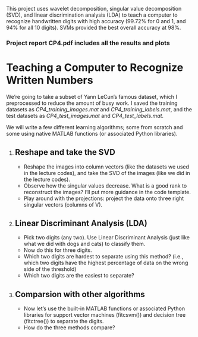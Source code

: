 This project uses wavelet decomposition, singular value decomposition (SVD), and linear discrimination analysis (LDA) to teach a computer to recognize handwritten digits with high accuracy (99.72% for 0 and 1, and 94% for all 10 digits). SVMs provided the best overall accuracy at 98%.
<h3>Project report CP4.pdf includes all the results and plots</h3>

<!DOCTYPE html>
<html>
  <body>
    <h1>Teaching a Computer to Recognize Written Numbers</h1>
    <p>We’re going to take a subset of Yann LeCun’s famous dataset, which I preprocessed to reduce the amount of busy work. I saved the training datasets as <em>CP4_training_images.mat</em> and <em>CP4_training_labels.mat</em>, and the test datasets as <em>CP4_test_images.mat</em> and <em>CP4_test_labels.mat</em>.</p>
    <p>We will write a few different learning algorithms; some from scratch and some using native MATLAB functions (or associated Python libraries).</p>
    <ol>
      <li>
        <h2>Reshape and take the SVD</h2>
        <ul>
          <li>Reshape the images into column vectors (like the datasets we used in the lecture codes), and take the SVD of the images (like we did in the lecture codes).</li>
          <li>Observe how the singular values decrease. What is a good rank to reconstruct the images? I’ll put more guidance in the code template.</li>
          <li>Play around with the projections: project the data onto three right singular vectors (columns of V).</li>
        </ul>
      </li>
      <li>
        <h2>Linear Discriminant Analysis (LDA)</h2>
        <ul>
          <li>Pick two digits (any two). Use Linear Discriminant Analysis (just like what we did with dogs and cats) to classify them.</li>
          <li>Now do this for three digits.</li>
          <li>Which two digits are hardest to separate using this method? (i.e., which two digits have the highest percentage of data on the wrong side of the threshold)</li>
          <li>Which two digits are the easiest to separate?</li>
        </ul>
      </li>
      <li>
        <h2>Comparsion with other algorithms</h2>
        <ul>
          <li>Now let’s use the built-in MATLAB functions or associated Python libraries for support vector machines (fitcsvm()) and decision tree (fitctree()) to separate the digits.</li>
          <li>How do the three methods compare?</li>
        </ul>
      </li>
    </ol>
  </body>
</html>
